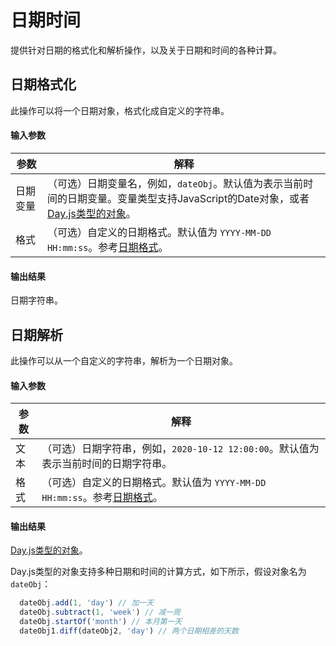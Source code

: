 日期时间
===

提供针对日期的格式化和解析操作，以及关于日期和时间的各种计算。

日期格式化
---

此操作可以将一个日期对象，格式化成自定义的字符串。

#### 输入参数
| 参数       | 解释
| ---------- | -----------
| 日期变量   | （可选）日期变量名，例如，`dateObj`。默认值为表示当前时间的日期变量。变量类型支持JavaScript的Date对象，或者[Day.js类型的对象](https://github.com/iamkun/dayjs/)。
| 格式   | （可选）自定义的日期格式。默认值为 `YYYY-MM-DD HH:mm:ss`。参考[日期格式](https://day.js.org/docs/en/display/format)。

#### 输出结果
日期字符串。

日期解析
---

此操作可以从一个自定义的字符串，解析为一个日期对象。

#### 输入参数
| 参数       | 解释
| ---------- | -----------
| 文本   | （可选）日期字符串，例如，`2020-10-12 12:00:00`。默认值为表示当前时间的日期字符串。
| 格式   | （可选）自定义的日期格式。默认值为 `YYYY-MM-DD HH:mm:ss`。参考[日期格式](https://day.js.org/docs/en/display/format)。

#### 输出结果
[Day.js类型的对象](https://github.com/iamkun/dayjs/)。

Day.js类型的对象支持多种日期和时间的计算方式，如下所示，假设对象名为`dateObj`：

```javascript
  dateObj.add(1, 'day') // 加一天
  dateObj.subtract(1, 'week') // 减一周
  dateObj.startOf('month') // 本月第一天
  dateObj1.diff(dateObj2, 'day') // 两个日期相差的天数
```